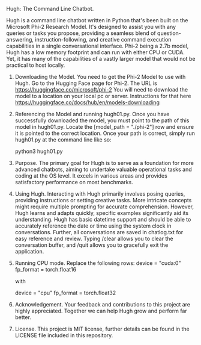 Hugh: The Command Line Chatbot. 

Hugh is a command line chatbot written in Python that's been built on the Microsoft Phi-2 Research Model. It's designed to assist you with any queries or tasks you propose, providing a seamless blend of question-answering, instruction-following, and creative command execution capabilities in a single conversational interface. Phi-2 being a 2.7b model, Hugh has a low memory footprint and can run with either CPU or CUDA. Yet, it has many of the capabilities of a vastly larger model that would not be practical to host locally.

1. Downloading the Model. You need to get the Phi-2 Model to use with Hugh. Go to the Hugging Face page for Phi-2. The URL is https://huggingface.co/microsoft/phi-2 You will need to download the model to a location on your local pc or server. Instructions for that here https://huggingface.co/docs/hub/en/models-downloading

2. Referencing the Model and running hugh01.py. Once you have successfully downloaded the model, you must point to the path of this model in hugh01.py. Locate the [model_path = "./phi-2"] row and ensure it is pointed to the correct location. Once your path is correct, simply run hugh01.py at the command line like so:

   python3 hugh01.py

3. Purpose. The primary goal for Hugh is to serve as a foundation for more advanced chatbots, aiming to undertake valuable operational tasks and coding at the OS level. It excels in various areas and provides satisfactory performance on most benchmarks.

4. Using Hugh. Interacting with Hugh primarily involves posing queries, providing instructions or setting creative tasks. More intricate concepts might require multiple prompting for accurate comprehension. However, Hugh learns and adapts quickly, specific examples significantly aid its understanding. Hugh has basic datetime support and should be able to accurately reference the date or time using the system clock in conversations. Further, all conversations are saved in chatlog.txt for easy reference and review. Typing /clear allows you to clear the conversation buffer, and /quit allows you to gracefully exit the application.

5. Running CPU mode. Replace the following rows:
   device = "cuda:0"
   fp_format = torch.float16
   
   with

   device = "cpu"
   fp_format = torch.float32
 
7. Acknowledgement. Your feedback and contributions to this project are highly appreciated. Together we can help Hugh grow and perform far better.

8. License. This project is MIT license, further details can be found in the LICENSE file included in this repository.

